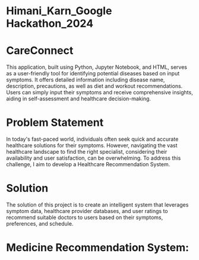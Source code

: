 # Himani_Karn_Google Hackathon_2024
# CareConnect
This application, built using Python, Jupyter Notebook, and HTML, serves as a user-friendly tool for identifying potential diseases based on input symptoms. It offers detailed information including disease name, description, precautions, as well as diet and workout recommendations. Users can simply input their symptoms and receive comprehensive insights, aiding in self-assessment and healthcare decision-making.

# Problem Statement
In today's fast-paced world, individuals often seek quick and accurate healthcare solutions for their symptoms. However, navigating the vast healthcare landscape to find the right specialist, considering their availability and user satisfaction, can be overwhelming. To address this challenge, I aim to develop a Healthcare Recommendation System.

# Solution
The solution of this project is to create an intelligent system that leverages symptom data, healthcare provider databases, and user ratings to recommend suitable doctors to users based on their symptoms, preferences, and schedule.

# Medicine Recommendation System:
